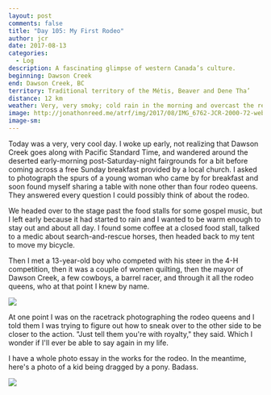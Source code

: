 ```yaml
---
layout: post
comments: false
title: "Day 105: My First Rodeo"
author: jcr
date: 2017-08-13
categories:
  - Log
description: A fascinating glimpse of western Canada’s culture.
beginning: Dawson Creek
end: Dawson Creek, BC
territory: Traditional territory of the Métis, Beaver and Dene Tha’
distance: 12 km
weather: Very, very smoky; cold rain in the morning and overcast the rest of the day
image: http://jonathonreed.me/atrf/img/2017/08/IMG_6762-JCR-2000-72-web.jpg
image-sm:
---
```


Today was a very, very cool day. I woke up early, not realizing that Dawson Creek goes along with Pacific Standard Time, and wandered around the deserted early-morning post-Saturday-night fairgrounds for a bit before coming across a free Sunday breakfast provided by a local church. I asked to photograph the spurs of a young woman who came by for breakfast and soon found myself sharing a table with none other than four rodeo queens. They answered every question I could possibly think of about the rodeo.

We headed over to the stage past the food stalls for some gospel music, but I left early because it had started to rain and I wanted to be warm enough to stay out and about all day. I found some coffee at a closed food stall, talked to a medic about search-and-rescue horses, then headed back to my tent to move my bicycle. 

Then I met a 13-year-old boy who competed with his steer in the 4-H competition, then it was a couple of women quilting, then the mayor of Dawson Creek, a few cowboys, a barrel racer, and through it all the rodeo queens, who at that point I knew by name.

<img src="http://jonathonreed.me/atrf/img/2017/08/IMG_6516-JCR-2000-72-web.jpg">

At one point I was on the racetrack photographing the rodeo queens and I told them I was trying to figure out how to sneak over to the other side to be closer to the action. "Just tell them you're with royalty," they said. Which I wonder if I'll ever be able to say again in my life.

I have a whole photo essay in the works for the rodeo. In the meantime, here's a photo of a kid being dragged by a pony. Badass.

<img src="http://jonathonreed.me/atrf/img/2017/08/IMG_6612-JCR-2000-72-web.jpg">
